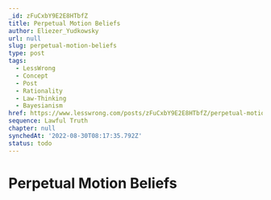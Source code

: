 ```yaml
---
_id: zFuCxbY9E2E8HTbfZ
title: Perpetual Motion Beliefs
author: Eliezer_Yudkowsky
url: null
slug: perpetual-motion-beliefs
type: post
tags:
  - LessWrong
  - Concept
  - Post
  - Rationality
  - Law-Thinking
  - Bayesianism
href: https://www.lesswrong.com/posts/zFuCxbY9E2E8HTbfZ/perpetual-motion-beliefs
sequence: Lawful Truth
chapter: null
synchedAt: '2022-08-30T08:17:35.792Z'
status: todo
---
```


# Perpetual Motion Beliefs
